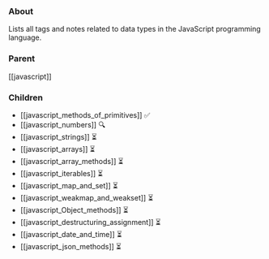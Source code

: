 ### About
Lists all tags and notes related to data types in the JavaScript programming language.

### Parent
[[javascript]]

### Children
- [[javascript_methods_of_primitives]] ✅
- [[javascript_numbers]] 🔍
- [[javascript_strings]] ⏳
- [[javascript_arrays]] ⏳
- [[javascript_array_methods]] ⏳
- [[javascript_iterables]] ⏳
- [[javascript_map_and_set]] ⏳
- [[javascript_weakmap_and_weakset]] ⏳
- [[javascript_Object_methods]] ⏳
- [[javascript_destructuring_assignment]] ⏳
- [[javascript_date_and_time]] ⏳
- [[javascript_json_methods]] ⏳